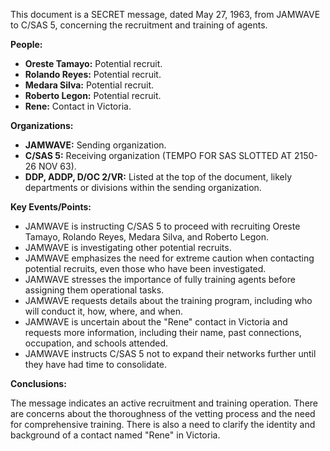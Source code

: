 This document is a SECRET message, dated May 27, 1963, from JAMWAVE to C/SAS 5, concerning the recruitment and training of agents.

**People:**

*   **Oreste Tamayo:** Potential recruit.
*   **Rolando Reyes:** Potential recruit.
*   **Medara Silva:** Potential recruit.
*   **Roberto Legon:** Potential recruit.
*   **Rene:** Contact in Victoria.

**Organizations:**

*   **JAMWAVE:** Sending organization.
*   **C/SAS 5:** Receiving organization (TEMPO FOR SAS SLOTTED AT 2150-26 NOV 63).
*   **DDP, ADDP, D/OC 2/VR:** Listed at the top of the document, likely departments or divisions within the sending organization.

**Key Events/Points:**

*   JAMWAVE is instructing C/SAS 5 to proceed with recruiting Oreste Tamayo, Rolando Reyes, Medara Silva, and Roberto Legon.
*   JAMWAVE is investigating other potential recruits.
*   JAMWAVE emphasizes the need for extreme caution when contacting potential recruits, even those who have been investigated.
*   JAMWAVE stresses the importance of fully training agents before assigning them operational tasks.
*   JAMWAVE requests details about the training program, including who will conduct it, how, where, and when.
*   JAMWAVE is uncertain about the "Rene" contact in Victoria and requests more information, including their name, past connections, occupation, and schools attended.
*   JAMWAVE instructs C/SAS 5 not to expand their networks further until they have had time to consolidate.

**Conclusions:**

The message indicates an active recruitment and training operation. There are concerns about the thoroughness of the vetting process and the need for comprehensive training. There is also a need to clarify the identity and background of a contact named "Rene" in Victoria.
